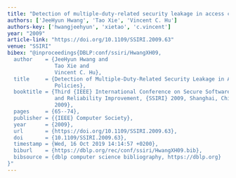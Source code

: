 ```yaml
---
title: "Detection of multiple-duty-related security leakage in access control policies"
authors: ['JeeHyun Hwang', 'Tao Xie', 'Vincent C. Hu']
authors-key: ['hwangjeehyun', 'xietao', 'c.vincent']
year: "2009"
article-link: "https://doi.org/10.1109/SSIRI.2009.63"
venue: "SSIRI"
bibex: "@inproceedings{DBLP:conf/ssiri/HwangXH09,
  author    = {JeeHyun Hwang and
               Tao Xie and
               Vincent C. Hu},
  title     = {Detection of Multiple-Duty-Related Security Leakage in Access Control
               Policies},
  booktitle = {Third {IEEE} International Conference on Secure Software Integration
               and Reliability Improvement, {SSIRI} 2009, Shanghai, China, July 8-10,
               2009},
  pages     = {65--74},
  publisher = {{IEEE} Computer Society},
  year      = {2009},
  url       = {https://doi.org/10.1109/SSIRI.2009.63},
  doi       = {10.1109/SSIRI.2009.63},
  timestamp = {Wed, 16 Oct 2019 14:14:57 +0200},
  biburl    = {https://dblp.org/rec/conf/ssiri/HwangXH09.bib},
  bibsource = {dblp computer science bibliography, https://dblp.org}
}"
---
```

